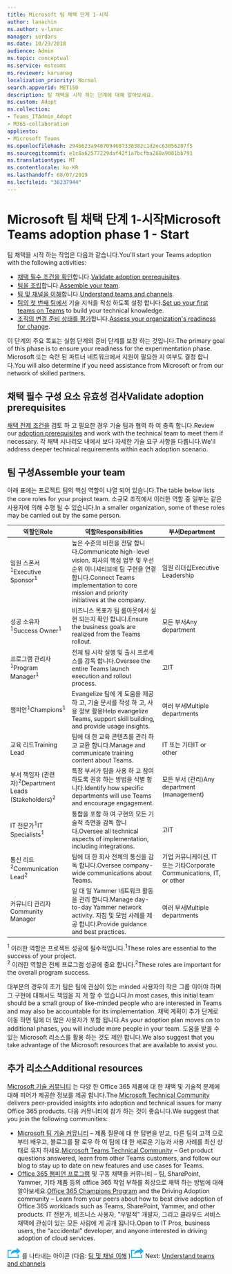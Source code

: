 ```yaml
---
title: Microsoft 팀 채택 단계 1-시작
author: lanachin
ms.author: v-lanac
manager: serdars
ms.date: 10/29/2018
audience: Admin
ms.topic: conceptual
ms.service: msteams
ms.reviewer: karuanag
localization_priority: Normal
search.appverid: MET150
description: 팀 채택을 시작 하는 단계에 대해 알아보세요.
ms.custom: Adopt
ms.collection:
- Teams_ITAdmin_Adopt
- M365-collaboration
appliesto:
- Microsoft Teams
ms.openlocfilehash: 294b623a9487094607330382c1d2ec63056207f5
ms.sourcegitcommit: e1c8a62577229daf42f1a7bcfba268a9001bb791
ms.translationtype: MT
ms.contentlocale: ko-KR
ms.lasthandoff: 08/07/2019
ms.locfileid: "36237944"
---
```

# <a name="microsoft-teams-adoption-phase-1---start"></a><span data-ttu-id="77b1a-103">Microsoft 팀 채택 단계 1-시작</span><span class="sxs-lookup"><span data-stu-id="77b1a-103">Microsoft Teams adoption phase 1 - Start</span></span>

<span data-ttu-id="77b1a-104">팀 채택을 시작 하는 작업은 다음과 같습니다.</span><span class="sxs-lookup"><span data-stu-id="77b1a-104">You'll start your Teams adoption with the following activities:</span></span>

- <span data-ttu-id="77b1a-105">[채택 필수 조건을 확인](#validate-adoption-prerequisites)합니다.</span><span class="sxs-lookup"><span data-stu-id="77b1a-105">[Validate adoption prerequisites](#validate-adoption-prerequisites).</span></span>
- <span data-ttu-id="77b1a-106">[팀을 조립](#assemble-your-team)합니다.</span><span class="sxs-lookup"><span data-stu-id="77b1a-106">[Assemble your team](#assemble-your-team).</span></span>
- <span data-ttu-id="77b1a-107">[팀 및 채널을 이해](teams-adoption-understand-teams-and-channels.md)합니다.</span><span class="sxs-lookup"><span data-stu-id="77b1a-107">[Understand teams and channels](teams-adoption-understand-teams-and-channels.md).</span></span>
- <span data-ttu-id="77b1a-108">[팀의 첫 번째 팀에서](teams-adoption-your-first-teams.md) 기술 지식을 작성 하도록 설정 합니다.</span><span class="sxs-lookup"><span data-stu-id="77b1a-108">[Set up your first teams on Teams](teams-adoption-your-first-teams.md) to build your technical knowledge.</span></span>
- <span data-ttu-id="77b1a-109">[조직의 변경 준비 상태를 평가](teams-adoption-assess-readiness.md)합니다.</span><span class="sxs-lookup"><span data-stu-id="77b1a-109">[Assess your organization's readiness for change](teams-adoption-assess-readiness.md).</span></span>

<span data-ttu-id="77b1a-110">이 단계의 주요 목표는 실험 단계의 준비 단계를 보장 하는 것입니다.</span><span class="sxs-lookup"><span data-stu-id="77b1a-110">The primary goal of this phase is to ensure your readiness for the experimentation phase.</span></span> <span data-ttu-id="77b1a-111">Microsoft 또는 숙련 된 파트너 네트워크에서 지원이 필요한 지 여부도 결정 합니다.</span><span class="sxs-lookup"><span data-stu-id="77b1a-111">You will also determine if you need assistance from Microsoft or from our network of skilled partners.</span></span>  

## <a name="validate-adoption-prerequisites"></a><span data-ttu-id="77b1a-112">채택 필수 구성 요소 유효성 검사</span><span class="sxs-lookup"><span data-stu-id="77b1a-112">Validate adoption prerequisites</span></span>

<span data-ttu-id="77b1a-113">[채택 전제 조건을](teams-adoption-get-started.md#adoption-prerequisites) 검토 하 고 필요한 경우 기술 팀과 협력 하 여 충족 합니다.</span><span class="sxs-lookup"><span data-stu-id="77b1a-113">Review our [adoption prerequisites](teams-adoption-get-started.md#adoption-prerequisites) and work with the technical team to meet them if necessary.</span></span> <span data-ttu-id="77b1a-114">각 채택 시나리오 내에서 보다 자세한 기술 요구 사항을 다룹니다.</span><span class="sxs-lookup"><span data-stu-id="77b1a-114">We'll address deeper technical requirements within each adoption scenario.</span></span>

## <a name="assemble-your-team"></a><span data-ttu-id="77b1a-115">팀 구성</span><span class="sxs-lookup"><span data-stu-id="77b1a-115">Assemble your team</span></span>

<span data-ttu-id="77b1a-116">아래 표에는 프로젝트 팀의 핵심 역할이 나열 되어 있습니다.</span><span class="sxs-lookup"><span data-stu-id="77b1a-116">The table below lists the core roles for your project team.</span></span> <span data-ttu-id="77b1a-117">소규모 조직에서 이러한 역할 중 일부는 같은 사용자에 의해 수행 될 수 있습니다.</span><span class="sxs-lookup"><span data-stu-id="77b1a-117">In a smaller organization, some of these roles may be carried out by the same person.</span></span>

| <span data-ttu-id="77b1a-118">역할인</span><span class="sxs-lookup"><span data-stu-id="77b1a-118">Role</span></span> | <span data-ttu-id="77b1a-119">역할</span><span class="sxs-lookup"><span data-stu-id="77b1a-119">Responsibilities</span></span> | <span data-ttu-id="77b1a-120">부서</span><span class="sxs-lookup"><span data-stu-id="77b1a-120">Department</span></span> |
| ---- | ---------------- | ---------- |
| <span data-ttu-id="77b1a-121">임원 스폰서<sup>1</sup></span><span class="sxs-lookup"><span data-stu-id="77b1a-121">Executive Sponsor<sup>1</sup></span></span> | <span data-ttu-id="77b1a-122">높은 수준의 비전을 전달 합니다.</span><span class="sxs-lookup"><span data-stu-id="77b1a-122">Communicate high-level vision.</span></span> <span data-ttu-id="77b1a-123">회사의 핵심 업무 및 우선 순위 이니셔티브에 팀 구현을 연결 합니다.</span><span class="sxs-lookup"><span data-stu-id="77b1a-123">Connect Teams implementation to core mission and priority initiatives at the company.</span></span> | <span data-ttu-id="77b1a-124">임원 리더십</span><span class="sxs-lookup"><span data-stu-id="77b1a-124">Executive Leadership</span></span> |
| <span data-ttu-id="77b1a-125">성공 소유자<sup>1</sup></span><span class="sxs-lookup"><span data-stu-id="77b1a-125">Success Owner<sup>1</sup></span></span> | <span data-ttu-id="77b1a-126">비즈니스 목표가 팀 롤아웃에서 실현 되는지 확인 합니다.</span><span class="sxs-lookup"><span data-stu-id="77b1a-126">Ensure the business goals are realized from the Teams rollout.</span></span> | <span data-ttu-id="77b1a-127">모든 부서</span><span class="sxs-lookup"><span data-stu-id="77b1a-127">Any department</span></span> |
| <span data-ttu-id="77b1a-128">프로그램 관리자<sup>1</sup></span><span class="sxs-lookup"><span data-stu-id="77b1a-128">Program Manager<sup>1</sup></span></span> | <span data-ttu-id="77b1a-129">전체 팀 시작 실행 및 출시 프로세스를 감독 합니다.</span><span class="sxs-lookup"><span data-stu-id="77b1a-129">Oversee the entire Teams launch execution and rollout process.</span></span> | <span data-ttu-id="77b1a-130">고</span><span class="sxs-lookup"><span data-stu-id="77b1a-130">IT</span></span> |
| <span data-ttu-id="77b1a-131">챔피언<sup>1</sup></span><span class="sxs-lookup"><span data-stu-id="77b1a-131">Champions<sup>1</sup></span></span> | <span data-ttu-id="77b1a-132">Evangelize 팀에 게 도움을 제공 하 고, 기술 문서를 작성 하 고, 사용 정보 활용</span><span class="sxs-lookup"><span data-stu-id="77b1a-132">Help evangelize Teams, support skill building, and provide usage insights.</span></span> | <span data-ttu-id="77b1a-133">여러 부서</span><span class="sxs-lookup"><span data-stu-id="77b1a-133">Multiple departments</span></span> |
| <span data-ttu-id="77b1a-134">교육 리드</span><span class="sxs-lookup"><span data-stu-id="77b1a-134">Training Lead</span></span> | <span data-ttu-id="77b1a-135">팀에 대 한 교육 콘텐츠를 관리 하 고 교환 합니다.</span><span class="sxs-lookup"><span data-stu-id="77b1a-135">Manage and communicate training content about Teams.</span></span> | <span data-ttu-id="77b1a-136">IT 또는 기타</span><span class="sxs-lookup"><span data-stu-id="77b1a-136">IT or other</span></span> |
| <span data-ttu-id="77b1a-137">부서 책임자 (관련자)<sup>2</sup></span><span class="sxs-lookup"><span data-stu-id="77b1a-137">Department Leads (Stakeholders)<sup>2</sup></span></span> | <span data-ttu-id="77b1a-138">특정 부서가 팀을 사용 하 고 참여 하도록 권유 하는 방법을 식별 합니다.</span><span class="sxs-lookup"><span data-stu-id="77b1a-138">Identify how specific departments will use Teams and encourage engagement.</span></span> | <span data-ttu-id="77b1a-139">모든 부서 (관리)</span><span class="sxs-lookup"><span data-stu-id="77b1a-139">Any department (management)</span></span> |
| <span data-ttu-id="77b1a-140">IT 전문가<sup>1</sup></span><span class="sxs-lookup"><span data-stu-id="77b1a-140">IT Specialists<sup>1</sup></span></span> | <span data-ttu-id="77b1a-141">통합을 포함 하 여 구현의 모든 기술적 측면을 감독 합니다.</span><span class="sxs-lookup"><span data-stu-id="77b1a-141">Oversee all technical aspects of implementation, including integrations.</span></span> | <span data-ttu-id="77b1a-142">고</span><span class="sxs-lookup"><span data-stu-id="77b1a-142">IT</span></span> |
| <span data-ttu-id="77b1a-143">통신 리드<sup>2</sup></span><span class="sxs-lookup"><span data-stu-id="77b1a-143">Communication Lead<sup>2</sup></span></span> | <span data-ttu-id="77b1a-144">팀에 대 한 회사 전체의 통신을 감독 합니다.</span><span class="sxs-lookup"><span data-stu-id="77b1a-144">Oversee company-wide communications about Teams.</span></span> | <span data-ttu-id="77b1a-145">기업 커뮤니케이션, IT 또는 기타</span><span class="sxs-lookup"><span data-stu-id="77b1a-145">Corporate Communications, IT, or other</span></span> |
| <span data-ttu-id="77b1a-146">커뮤니티 관리자</span><span class="sxs-lookup"><span data-stu-id="77b1a-146">Community Manager</span></span> | <span data-ttu-id="77b1a-147">일 대 일 Yammer 네트워크 활동을 관리 합니다.</span><span class="sxs-lookup"><span data-stu-id="77b1a-147">Manage day-to-day Yammer network activity.</span></span> <span data-ttu-id="77b1a-148">지침 및 모범 사례를 제공 합니다.</span><span class="sxs-lookup"><span data-stu-id="77b1a-148">Provide guidance and best practices.</span></span> | <span data-ttu-id="77b1a-149">여러 부서</span><span class="sxs-lookup"><span data-stu-id="77b1a-149">Multiple departments</span></span> |

<span data-ttu-id="77b1a-150"><sup>1</sup> 이러한 역할은 프로젝트 성공에 필수적입니다.</span><span class="sxs-lookup"><span data-stu-id="77b1a-150"><sup>1</sup>These roles are essential to the success of your project.</span></span></br>
<span data-ttu-id="77b1a-151"><sup>2</sup> 이러한 역할은 전체 프로그램 성공에 중요 합니다.</span><span class="sxs-lookup"><span data-stu-id="77b1a-151"><sup>2</sup>These roles are important for the overall program success.</span></span>

<span data-ttu-id="77b1a-152">대부분의 경우이 초기 팀은 팀에 관심이 있는 minded 사용자의 작은 그룹 이어야 하며 그 구현에 대해서도 책임을 지 게 할 수 있습니다.</span><span class="sxs-lookup"><span data-stu-id="77b1a-152">In most cases, this initial team should be a small group of like-minded people who are interested in Teams and may also be accountable for its implementation.</span></span> <span data-ttu-id="77b1a-153">채택 계획이 추가 단계로 이동 하면 팀에 더 많은 사용자가 포함 됩니다.</span><span class="sxs-lookup"><span data-stu-id="77b1a-153">As your adoption plan moves on to additional phases, you will include more people in your team.</span></span> <span data-ttu-id="77b1a-154">도움을 받을 수 있는 Microsoft 리소스를 활용 하는 것도 제안 합니다.</span><span class="sxs-lookup"><span data-stu-id="77b1a-154">We also suggest that you take advantage of the Microsoft resources that are available to assist you.</span></span> 

## <a name="additional-resources"></a><span data-ttu-id="77b1a-155">추가 리소스</span><span class="sxs-lookup"><span data-stu-id="77b1a-155">Additional resources</span></span>

<span data-ttu-id="77b1a-156">[Microsoft 기술 커뮤니티](https://aka.ms/TechCommunity) 는 다양 한 Office 365 제품에 대 한 채택 및 기술적 문제에 대해 피어가 제공한 정보를 제공 합니다.</span><span class="sxs-lookup"><span data-stu-id="77b1a-156">The [Microsoft Technical Community](https://aka.ms/TechCommunity) delivers peer-provided insights into adoption and technical issues for many Office 365 products.</span></span> <span data-ttu-id="77b1a-157">다음 커뮤니티에 참가 하는 것이 좋습니다.</span><span class="sxs-lookup"><span data-stu-id="77b1a-157">We suggest that you join the following communities:</span></span>

- <span data-ttu-id="77b1a-158">[Microsoft 팀 기술 커뮤니티](https://aka.ms/TeamsCommunity) – 제품 질문에 대 한 답변을 받고, 다른 팀의 고객 으로부터 배우고, 블로그를 팔 로우 하 여 팀에 대 한 새로운 기능과 사용 사례를 최신 상태로 유지 하세요.</span><span class="sxs-lookup"><span data-stu-id="77b1a-158">[Microsoft Teams Technical Community](https://aka.ms/TeamsCommunity) – Get product questions answered, learn from other Teams customers, and follow our blog to stay up to date on new features and use cases for Teams.</span></span> 
- <span data-ttu-id="77b1a-159">[Office 365 챔피언 프로그램](https://aka.ms/O365Champions) 및 구동 채택을 커뮤니티 – 팀, SharePoint, Yammer, 기타 제품 등의 office 365 작업 부하를 최상으로 채택 하는 방법에 대해 알아보세요.</span><span class="sxs-lookup"><span data-stu-id="77b1a-159">[Office 365 Champions Program](https://aka.ms/O365Champions) and the Driving Adoption community – Learn from your peers about how to best drive adoption of Office 365 workloads such as Teams, SharePoint, Yammer, and other products.</span></span> <span data-ttu-id="77b1a-160">IT 전문가, 비즈니스 사용자, "우발적" 개발자, 그리고 클라우드 서비스 채택에 관심이 있는 모든 사람에 게 공개 됩니다.</span><span class="sxs-lookup"><span data-stu-id="77b1a-160">Open to IT Pros, business users, the “accidental” developer, and anyone interested in driving adoption of cloud services.</span></span>  


<span data-ttu-id="77b1a-161">![다음 단계](media/teams-adoption-next-icon.png) 를 나타내는 아이콘 (다음: [팀 및 채널 이해](teams-adoption-understand-teams-and-channels.md) )</span><span class="sxs-lookup"><span data-stu-id="77b1a-161">![An icon representing the next step](media/teams-adoption-next-icon.png) Next: [Understand teams and channels](teams-adoption-understand-teams-and-channels.md)</span></span>
